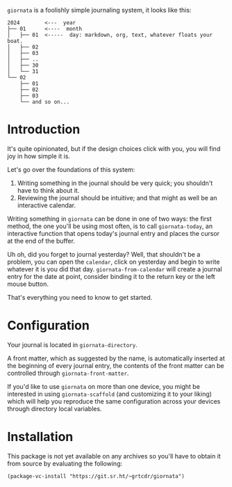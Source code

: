 `giornata` is a foolishly simple journaling system, it looks like this:

    2024        <---  year
    ├── 01      <----  month
    │   ├── 01  <-----  day: markdown, org, text, whatever floats your boat.
    │   ├── 02
    │   ├── 03
    │   ├── ..
    │   ├── 30
    │   └── 31
    └── 02
        ├── 01
        ├── 02
        ├── 03
        └── and so on...

# Introduction

It's quite opinionated, but if the design choices click with you, you will find
joy in how simple it is.

Let's go over the foundations of this system:
1. Writing something in the journal should be very quick; you shouldn't have to
   think about it.
2. Reviewing the journal should be intuitive; and that might as well be an
   interactive calendar.

Writing something in `giornata` can be done in one of two ways: the first
method, the one you'll be using most often, is to call `giornata-today`, an
interactive function that opens today's journal entry and places the cursor at
the end of the buffer.

Uh oh, did you forget to journal yesterday? Well, that shouldn't be a problem,
you can open the `calendar`, click on yesterday and begin to write whatever it
is you did that day. `giornata-from-calendar` will create a journal entry for
the date at point, consider binding it to the return key or the left mouse
button.

That's everything you need to know to get started.

# Configuration

Your journal is located in `giornata-directory`.

A front matter, which as suggested by the name, is automatically inserted at the
beginning of every journal entry, the contents of the front matter can be
controlled through `giornata-front-matter`.

If you'd like to use `giornata` on more than one device, you might be interested
in using `giornata-scaffold` (and customizing it to your liking) which will help
you reproduce the same configuration across your devices through directory local
variables.

# Installation

This package is not yet available on any archives so you'll have to obtain it
from source by evaluating the following:

    (package-vc-install "https://git.sr.ht/~grtcdr/giornata")
